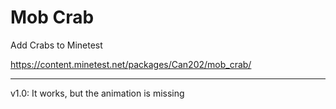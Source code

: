 # Mob Crab
Add Crabs to Minetest


https://content.minetest.net/packages/Can202/mob_crab/


---

v1.0:
It works, but the animation is missing
